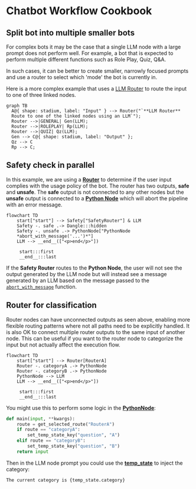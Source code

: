 # Chatbot Workflow Cookbook

## Split bot into multiple smaller bots

For complex bots it may be the case that a single LLM node with a large prompt does not perform well. For example, a bot that is expected to perform multiple different functions such as Role Play, Quiz, Q&A.

In such cases, it can be better to create smaller, narrowly focused prompts and use a router to select which 'mode' the bot is currently in.

Here is a more complex example that uses a [LLM Router][router] to route the input to one of three linked nodes.

``` mermaid
graph TB
  A@{ shape: stadium, label: "Input" } --> Router("`**LLM Router**
  Route to one of the linked nodes using an LLM`");
  Router -->|GENERAL| Gen(LLM);
  Router -->|ROLEPLAY| Rp(LLM);
  Router -->|QUIZ| Qz(LLM);
  Gen --> C@{ shape: stadium, label: "Output" };
  Qz --> C
  Rp --> C;
```

## Safety check in parallel
In this example, we are using a [**Router**][router] to determine if the user input complies with the usage policy of the bot. The router has two outputs, **safe** and **unsafe**. The **safe** output is not connected to any other nodes but the **unsafe** output is connected to a [**Python Node**][python] which will abort the pipeline with an error message.

```mermaid
flowchart TD
    start["start"] --> Safety["SafetyRouter"] & LLM
    Safety -. safe .-> Dangle:::hidden
    Safety -. unsafe .-> PythonNode["PythonNode
    *abort_with_message('...')*"]
    LLM --> __end__(["<p>end</p>"])

     start:::first
     __end__:::last
```

If the **Safety Router** routes to the **Python Node**, the user will not see the output generated by the LLM node but will instead see a message generated by an LLM based on the message passed to the [`abort_with_message`][abort] function.

## Router for classification
Router nodes can have unconnected outputs as seen above, enabling more flexible routing patterns where not all paths need to be explicitly handled. It is also OK to connect multiple router outputs to the same input of another node. This can be useful if you want to the router node to categorize the input but not actually affect the execution flow.

```mermaid
flowchart TD
    start["start"] --> Router[RouterA]
    Router -. categoryA .-> PythonNode
    Router -. categoryB .-> PythonNode
    PythonNode --> LLM
    LLM --> __end__(["<p>end</p>"])

     start:::first
     __end__:::last
```

You might use this to perform some logic in the [**PythonNode**][python]:

```python
def main(input, **kwargs):
    route = get_selected_route("RouterA")
    if route == "categoryA":
        set_temp_state_key("question", "A")
    elif route == "categoryB":
        set_temp_state_key("question", "B")
    return input
```

Then in the LLM node prompt you could use the [**temp_state**][prompt_vars] to inject the category:

```
The current category is {temp_state.category}
```

[abort]: ../concepts/pipelines/nodes.md#python_node.abort_with_message
[python]: ../concepts/pipelines/nodes.md#python_node
[router]: ../concepts/pipelines/nodes.md#llm-router
[prompt_vars]: ../concepts/prompt_variables.md
